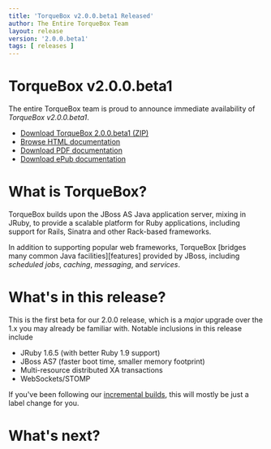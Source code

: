 ```yaml
---
title: 'TorqueBox v2.0.0.beta1 Released'
author: The Entire TorqueBox Team
layout: release
version: '2.0.0.beta1'
tags: [ releases ]
---
```


# TorqueBox v2.0.0.beta1

The entire TorqueBox team is proud to announce immediate availability
of *TorqueBox v2.0.0.beta1*.

* [Download TorqueBox 2.0.0.beta1 (ZIP)][download]
* [Browse HTML documentation][htmldocs]
* [Download PDF documentation][pdfdocs]
* [Download ePub documentation][epubdocs]

# What is TorqueBox?

TorqueBox builds upon the JBoss AS Java application server,
mixing in JRuby, to provide a scalable platform for Ruby applications,
including support for Rails, Sinatra and other Rack-based frameworks.

In addition to supporting popular web frameworks, TorqueBox [bridges
many common Java facilities][features] provided by JBoss, including *scheduled jobs*,
*caching*, *messaging*, and *services*.

# What's in this release?

This is the first beta for our 2.0.0 release, which is a *major* upgrade over
the 1.x you may already be familiar with.  Notable inclusions in this release include

* JRuby 1.6.5 (with better Ruby 1.9 support)
* JBoss AS7 (faster boot time, smaller memory footprint)
* Multi-resource distributed XA transactions
* WebSockets/STOMP

If you've been following our [incremental builds], this will mostly be just a 
label change for you.

# What's next?


[download]: fixme
[htmldocs]: fixme
[pdfdocs]:  fixme
[epubdocs]: fixme
[as7]: http://www.jboss.org/as7.html
[incremental builds]: /2x/builds/
